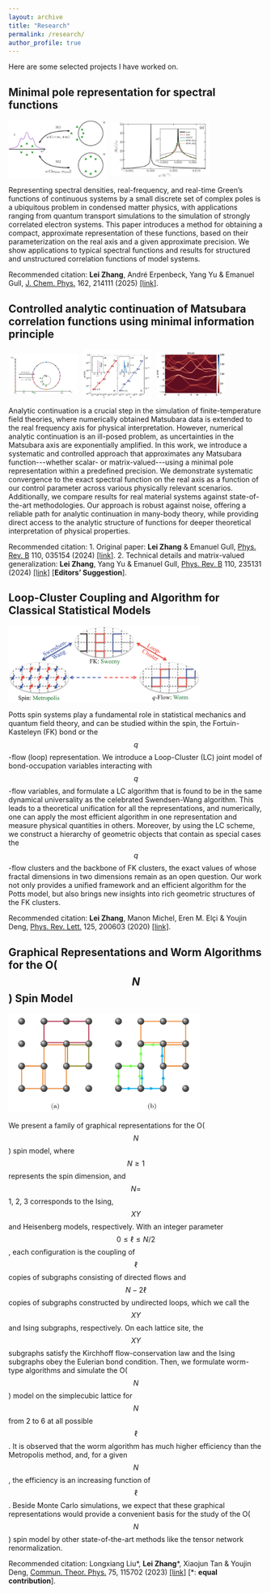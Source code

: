 ```yaml
---
layout: archive
title: "Research"
permalink: /research/
author_profile: true
---
```


Here are some selected projects I have worked on.

## Minimal pole representation for spectral functions
<div style="width: 80%; display: flex; justify-content: flex-start; gap: 10px;">
  <img src="/images/mpm_rf1.png" style="width: 48%; object-fit: contain;">
  <img src="/images/mpm_rf2.png" style="width: 48%; object-fit: contain;">
</div>

Representing spectral densities, real-frequency, and real-time Green’s functions of continuous systems by a small discrete set of complex poles is a ubiquitous problem in condensed matter physics, with applications ranging from quantum transport simulations to the simulation of strongly correlated electron systems. This paper introduces a method for obtaining a compact, approximate representation of these functions, based on their parameterization on the real axis and a given approximate precision. We show applications to typical spectral functions and results for structured and unstructured correlation functions of model systems.

Recommended citation: <strong>Lei Zhang</strong>, André Erpenbeck, Yang Yu & Emanuel Gull, <u>J. Chem. Phys.</u> 162, 214111 (2025) [[link]](https://doi.org/10.1063/5.0273763).

## Controlled analytic continuation of Matsubara correlation functions using minimal information principle
<div style="width: 90%; display: flex; justify-content: flex-start; gap: 10px;">
  <img src="/images/mpm1.png" style="width: 30%; object-fit: contain;">
  <img src="/images/mpm2.png" style="width: 30%; object-fit: contain;">
  <img src="/images/mpm3.png" style="width: 30%; object-fit: contain;">
</div>

Analytic continuation is a crucial step in the simulation of finite-temperature field theories, where numerically obtained Matsubara data is extended to the real frequency axis for physical interpretation. However, numerical analytic continuation is an ill-posed problem, as uncertainties in the Matsubara axis are exponentially amplified. In this work, we introduce a systematic and controlled approach that approximates any Matsubara function---whether scalar- or matrix-valued---using a minimal pole representation within a predefined precision. We demonstrate systematic convergence to the exact spectral function on the real axis as a function of our control parameter across various physically relevant scenarios. Additionally, we compare results for real material systems against state-of-the-art methodologies. Our approach is robust against noise, offering a reliable path for analytic continuation in many-body theory, while providing direct access to the analytic structure of functions for deeper theoretical interpretation of physical properties.

Recommended citation: 1. Original paper: <strong>Lei Zhang</strong> & Emanuel Gull, <u>Phys. Rev. B</u> 110, 035154 (2024) [[link]](https://doi.org/10.1103/PhysRevB.110.035154). 2. Technical details and matrix-valued generalization: <strong>Lei Zhang</strong>, Yang Yu & Emanuel Gull, <u>Phys. Rev. B</u> 110, 235131 (2024) [[link]](https://doi.org/10.1103/PhysRevB.110.235131) [<strong>Editors’ Suggestion</strong>].

## Loop-Cluster Coupling and Algorithm for Classical Statistical Models
<div style="text-align: left;">
  <img src="/images/loop_cluster.png" width = "75%">
</div>

Potts spin systems play a fundamental role in statistical mechanics and quantum field theory, and can be studied within the spin, the Fortuin-Kasteleyn (FK) bond or the $$q$$-flow (loop) representation. We introduce a Loop-Cluster (LC) joint model of bond-occupation variables interacting with $$q$$-flow variables, and formulate a LC algorithm that is found to be in the same dynamical universality as the celebrated Swendsen-Wang algorithm. This leads to a theoretical unification for all the representations, and numerically, one can apply the most efficient algorithm in one representation and measure physical quantities in others. Moreover, by using the LC scheme, we construct a hierarchy of geometric objects that contain as special cases the $$q$$-flow clusters and the backbone of FK clusters, the exact values of whose fractal dimensions in two dimensions remain as an open question. Our work not only provides a unified framework and an efficient algorithm for the Potts model, but also brings new insights into rich geometric structures of the FK clusters.

Recommended citation: <strong>Lei Zhang</strong>, Manon Michel, Eren M. Elçi & Youjin Deng, <u>Phys. Rev. Lett.</u> 125, 200603 (2020) [[link]](https://doi.org/10.1103/PhysRevLett.125.200603).

## Graphical Representations and Worm Algorithms for the O($$N$$) Spin Model
<div style="text-align: left;">
  <img src="/images/ON_worm.png" width = "75%">
</div>

We present a family of graphical representations for the O($$N$$) spin model, where $$N ≥ 1$$ represents the spin dimension, and $$N =$$ 1, 2, 3 corresponds to the Ising, $$XY$$ and Heisenberg models, respectively. With an integer parameter $$0 \leq \ell \leq N/2$$, each configuration is the coupling of $$\ell$$ copies of subgraphs consisting of directed flows and $$N − 2\ell$$ copies of subgraphs constructed by undirected loops, which we call the $$XY$$ and Ising subgraphs, respectively. On each lattice site, the $$XY$$ subgraphs satisfy the Kirchhoff flow-conservation law and the Ising subgraphs obey the Eulerian bond condition. Then, we formulate worm-type algorithms and simulate the O($$N$$) model on the simplecubic lattice for $$N$$ from 2 to 6 at all possible $$\ell$$. It is observed that the worm algorithm has much higher efficiency than the Metropolis method, and, for a given $$N$$, the efficiency is an increasing function of $$\ell$$. Beside Monte Carlo simulations, we expect that these graphical representations would provide a convenient basis for the study of the O($$N$$) spin model by other state-of-the-art methods like the tensor network renormalization.

Recommended citation: Longxiang Liu\*, <strong>Lei Zhang</strong>\*, Xiaojun Tan & Youjin Deng, <u>Commun. Theor. Phys.</u> 75, 115702 (2023) [[link]](https://iopscience.iop.org/article/10.1088/1572-9494/acfbdf/meta) [\*: <strong>equal contribution</strong>].
